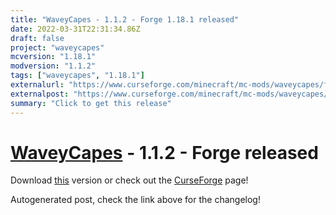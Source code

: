 ```yaml
---
title: "WaveyCapes - 1.1.2 - Forge 1.18.1 released"
date: 2022-03-31T22:31:34.86Z
draft: false
project: "waveycapes"
mcversion: "1.18.1"
modversion: "1.1.2"
tags: ["waveycapes", "1.18.1"]
externalurl: "https://www.curseforge.com/minecraft/mc-mods/waveycapes/files/3725956"
externalpost: "https://www.curseforge.com/minecraft/mc-mods/waveycapes/files/3725956"
summary: "Click to get this release"
---
```

# [WaveyCapes](/project/waveycapes) - 1.1.2 - Forge released
Download [this](https://www.curseforge.com/minecraft/mc-mods/waveycapes/files/3725956) version or check out the [CurseForge](https://www.curseforge.com/minecraft/mc-mods/waveycapes) page!

Autogenerated post, check the link above for the changelog!
